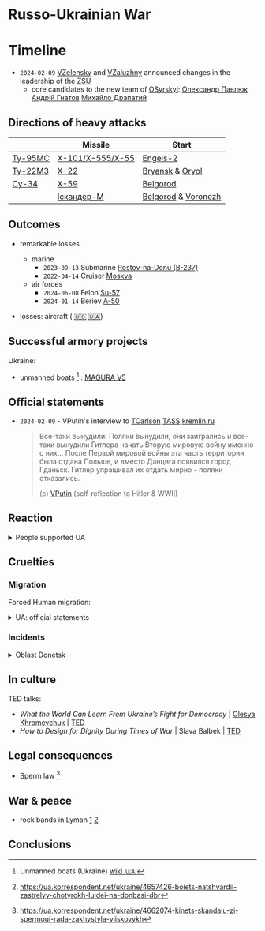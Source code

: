 # Russo-Ukrainian War

# Timeline

- `2024-02-09` [VZelensky](https://en.wikipedia.org/wiki/Volodymyr_Zelenskyy)
  and [VZaluzhny](https://en.wikipedia.org/wiki/Valerii_Zaluzhnyi)
  announced changes in the leadership of the [ZSU](https://en.wikipedia.org/wiki/Armed_Forces_of_Ukraine)
  - core candidates to the new team of
    [OSyrskyi](https://en.wikipedia.org/wiki/Oleksandr_Syrskyi):
    [Олександр Павлюк](https://uk.wikipedia.org/wiki/%D0%9F%D0%B0%D0%B2%D0%BB%D1%8E%D0%BA_%D0%9E%D0%BB%D0%B5%D0%BA%D1%81%D0%B0%D0%BD%D0%B4%D1%80_%D0%9E%D0%BB%D0%B5%D0%BA%D1%81%D1%96%D0%B9%D0%BE%D0%B2%D0%B8%D1%87)
    [Андрій Гнатов](https://uk.wikipedia.org/wiki/%D0%93%D0%BD%D0%B0%D1%82%D0%BE%D0%B2_%D0%90%D0%BD%D0%B4%D1%80%D1%96%D0%B9_%D0%92%D1%96%D0%BA%D1%82%D0%BE%D1%80%D0%BE%D0%B2%D0%B8%D1%87)
    [Михайло Драпатий](https://uk.wikipedia.org/wiki/%D0%94%D1%80%D0%B0%D0%BF%D0%B0%D1%82%D0%B8%D0%B9_%D0%9C%D0%B8%D1%85%D0%B0%D0%B9%D0%BB%D0%BE_%D0%92%D0%B0%D1%81%D0%B8%D0%BB%D1%8C%D0%BE%D0%B2%D0%B8%D1%87)

## Directions of heavy attacks

|                                                         | Missile                                                                        | Start                                                                                                                 |
|---------------------------------------------------------|--------------------------------------------------------------------------------|-----------------------------------------------------------------------------------------------------------------------|
| [Ту-95МС](https://en.wikipedia.org/wiki/Tupolev_Tu-95)  | [Х-101/Х-555/Х-55](https://en.wikipedia.org/wiki/Kh-55#Kh-101/102_(X-101/102)) | [Engels-2](https://en.wikipedia.org/wiki/Engels-2_(air_base))                                                         |
| [Ту-22М3](https://en.wikipedia.org/wiki/Tupolev_Tu-22M) | [Х-22](https://en.wikipedia.org/wiki/Kh-22)                                    | [Bryansk](https://en.wikipedia.org/wiki/Bryansk_Oblast) & [Oryol](https://en.wikipedia.org/wiki/Oryol_Oblast)         |
| [Су-34](https://en.wikipedia.org/wiki/Sukhoi_Su-34)     | [Х-59](https://en.wikipedia.org/wiki/Kh-59)                                    | [Belgorod](https://en.wikipedia.org/wiki/Belgorod_Oblast)                                                             |
|                                                         | [Іскандер-М](https://en.wikipedia.org/wiki/9K720_Iskander)                     | [Belgorod](https://en.wikipedia.org/wiki/Belgorod_Oblast) & [Voronezh](https://en.wikipedia.org/wiki/Voronezh_Oblast) |

## Outcomes

- remarkable losses
  - marine
    <!-- - `20240-02-14` Large landing ship BDK-64 [Caesar Kunikov](https://en.wikipedia.org/wiki/Russian_ship_Caesar_Kunikov) -->
    - `2023-09-13` Submarine [Rostov-na-Donu (B-237)](https://en.wikipedia.org/wiki/Russian_submarine_B-237)
    - `2022-04-14` Cruiser [Moskva](https://en.wikipedia.org/wiki/Sinking_of_the_Moskva)
  - air forces
    - `2024-06-08` Felon [Su-57](https://en.wikipedia.org/wiki/Sukhoi_Su-57)
    - `2024-01-14` Beriev [A-50](https://en.wikipedia.org/wiki/Beriev_A-50)

- losses:
  aircraft (
  [:us:](https://en.wikipedia.org/wiki/List_of_aircraft_losses_during_the_Russo-Ukrainian_War)
  [:ukraine:](https://uk.wikipedia.org/wiki/%D0%92%D1%82%D1%80%D0%B0%D1%82%D0%B8_%D0%B2%D1%96%D0%B9%D1%81%D1%8C%D0%BA%D0%BE%D0%B2%D0%BE%D1%97_%D1%82%D0%B5%D1%85%D0%BD%D1%96%D0%BA%D0%B8_%D1%83_%D1%80%D0%BE%D1%81%D1%96%D0%B9%D1%81%D1%8C%D0%BA%D0%BE-%D1%83%D0%BA%D1%80%D0%B0%D1%97%D0%BD%D1%81%D1%8C%D0%BA%D1%96%D0%B9_%D0%B2%D1%96%D0%B9%D0%BD%D1%96_(%D0%B7_2014)#%D0%90%D0%B2%D1%96%D0%B0%D1%86%D1%96%D1%8F_(%D0%BB%D1%96%D1%82%D0%B0%D0%BA%D0%B8,_%D0%B2%D0%B5%D1%80%D1%82%D0%BE%D0%BB%D1%8C%D0%BE%D1%82%D0%B8)))

## Successful armory projects

Ukraine:
- unmanned boats [^wiki:unmanned-boats-ua] :
  [MAGURA V5](https://en.wikipedia.org/wiki/MAGURA_V5)

[^wiki:unmanned-boats-ua]: Unmanned boats (Ukraine) [wiki :ukraine:](https://uk.wikipedia.org/wiki/%D0%91%D0%B5%D0%B7%D0%BF%D1%96%D0%BB%D0%BE%D1%82%D0%BD%D1%96_%D0%BD%D0%B0%D0%B4%D0%B2%D0%BE%D0%B4%D0%BD%D1%96_%D0%B0%D0%BF%D0%B0%D1%80%D0%B0%D1%82%D0%B8_(%D0%A3%D0%BA%D1%80%D0%B0%D1%97%D0%BD%D0%B0))

## Official statements

- `2024-02-09` - VPutin's interview to [TCarlson](https://en.wikipedia.org/wiki/Tucker_Carlson)
  [TASS](https://tass.ru/politika/19942451)
  [kremlin.ru](http://kremlin.ru/events/president/news/73411)
  > Все-таки вынудили! Поляки вынудили, они заигрались и все-таки вынудили Гитлера начать Вторую мировую войну именно с них...
  > После Первой мировой войны эта часть территории была отдана Польше, и вместо Данцига появился город Гданьск.
  > Гитлер упрашивал их отдать мирно - поляки отказались.
  >
  > (c) [VPutin](https://en.wikipedia.org/wiki/Vladimir_Putin) (self-reflection to Hitler & WWII)

## Reaction

<details><summary>People supported UA</summary>

Celebrities:
[Ethan Hawke](https://ua.korrespondent.net/lifestyle/4573805-itan-khouk-zvernuvsia-do-narodu-ukrainy)

Scientists:
[Günter M. Ziegler](https://youtu.be/yOd4NCZQPZ0)

</details>

## Cruelties

### Migration

Forced Human migration:
<details><summary>UA: official statements</summary>

- Lukhansk: flood of [Indigenous minority peoples](https://en.wikipedia.org/wiki/Unified_list_of_Indigenous_minority_peoples_of_the_North,_Siberia,_and_the_Far_East_of_Russia) from Russia

  [@t](https://t.me/serhiy_hayday/10454)
  [Serhiy Haidai](https://en.wikipedia.org/wiki/Serhiy_Haidai)
- Melitopol:

  - more than half of the former population of the city moved to UA controlled or UA allies 
  - population increased due to $\approx$ 100K newcomers from Russia

  [@t](https://t.me/ivan_fedorov_melitopol/4492)
  [Ivan Fedorov](https://en.wikipedia.org/wiki/Ivan_Fedorov_(politician))

</details>

### Incidents

<details><summary>Oblast Donetsk</summary>

- Lyman: 2 policemens + 2 ladies killed [^Lyman:incident-4killed]

[^Lyman:incident-4killed]: https://ua.korrespondent.net/ukraine/4657426-boiets-natshvardii-zastrelyv-chotyrokh-luidei-na-donbasi-dbr

</details>

## In culture

TED talks:
- *What the World Can Learn From Ukraine’s Fight for Democracy* | [Olesya Khromeychuk](https://www.olesyakhromeychuk.com/) | [TED](https://www.youtube.com/watch?v=mJy_wVSKwwA)
- *How to Design for Dignity During Times of War* | Slava Balbek | [TED](https://www.youtube.com/watch?v=qaE194b_Dk8)

## Legal consequences

- Sperm law [^sperm-law]

[^sperm-law]: https://ua.korrespondent.net/ukraine/4662074-kinets-skandalu-zi-spermoui-rada-zakhystyla-viiskovykh

## War & peace

- rock bands in Lyman
  [1](https://www.alamy.de/stockfoto-ein-teenager-rock-band-probe-im-jugendzentrum-am-lyman-ato-zone-oblast-donezk-ukraine-163348425.html)
  [2](https://www.alamy.com/stock-image-a-teenage-rock-band-rehearsal-in-youth-center-at-lyman-ato-zone-donetsk-163348424.html)

## Conclusions

